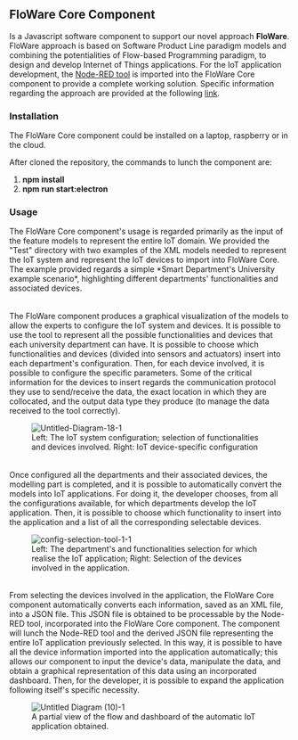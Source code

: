
<h2>FloWare Core Component</h2>

Is a Javascript software component to support our novel approach **FloWare**.
FloWare approach is based on Software Product Line paradigm models and combining the potentialities of Flow-based Programming paradigm, to design and develop Internet of Things applications.
For the IoT application development, the [Node-RED tool](https://nodered.org/) is imported into the FloWare Core component to provide a complete working solution. Specific information regarding the approach are provided at the following [link](http://pros.unicam.it/FloWare).

<h3>Installation</h3>
The FloWare Core component could be installed on a laptop, raspberry or in the cloud.

After cloned the repository, the commands to lunch the component are:
 1. **npm install**
 2. **npm run start:electron**

<h3>Usage</h3>
The FloWare Core component's usage is regarded primarily as the input of the feature models to represent the entire IoT domain.
We provided the "Test" directory with two examples of the XML models needed to represent the IoT system and represent the IoT devices to import into FloWare Core. The example provided regards a simple *Smart Department's University example scenario*, highlighting different departments' functionalities and associated devices.

######

The FloWare component produces a graphical visualization of the models to allow the experts to configure the IoT system and devices. It is possible to use the tool to represent all the possible functionalities and devices that each university department can have. It is possible to choose which functionalities and devices (divided into sensors and actuators) insert into each department's configuration. Then, for each device involved, it is possible to configure the specific parameters. Some of the critical information for the devices to insert regards the communication protocol they use to send/receive the data, the exact location in which they are collocated, and the output data type they produce (to manage the data received to the tool correctly).
<figure>
<img src="https://i.ibb.co/ZxYtjK5/Untitled-Diagram-18-1.jpg" alt="Untitled-Diagram-18-1" border="0">
<figcaption>Left: The IoT system configuration; selection of functionalities and devices involved. Right: IoT device-specific configuration</figcaption>
</figure>
  
  
######

Once configured all the departments and their associated devices, the modelling part is completed, and it is possible to automatically convert the models into IoT applications.
For doing it, the developer chooses, from all the configurations available, for which departments develop the IoT application. Then, it is possible to choose which functionality to insert into the application and a list of all the corresponding selectable devices.
<figure>
<img src="https://i.ibb.co/gtJfcGT/config-selection-tool-1-1.jpg" alt="config-selection-tool-1-1" border="0">
<figcaption>Left: The department's and functionalities selection for which realise the IoT application; Right: Selection of the devices involved in the application.</figcaption>
</figure>
  
######

From selecting the devices involved in the application, the FloWare Core component automatically converts each information, saved as an XML file, into a JSON file. This JSON file is obtained to be processable by the Node-RED tool, incorporated into the FloWare Core component. The component will lunch the Node-RED tool and the derived JSON file representing the entire IoT application previously selected. In this way, it is possible to have all the device information imported into the application automatically; this allows our component to input the device's data, manipulate the data, and obtain a graphical representation of this data using an incorporated dashboard. Then, for the developer, it is possible to expand the application following itself's specific necessity.
<figure>
<img src="https://i.ibb.co/B4jMF97/Untitled-Diagram-10-1.jpg" alt="Untitled Diagram (10)-1" border="0">
<figcaption>A partial view of the flow and dashboard of the automatic IoT application obtained. </figcaption>
</figure>
 
